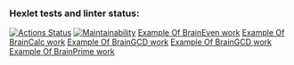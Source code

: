 ### Hexlet tests and linter status:
[![Actions Status](https://github.com/SoulOfForge/qa-auto-engineer-javascript-project-44/actions/workflows/hexlet-check.yml/badge.svg)](https://github.com/SoulOfForge/qa-auto-engineer-javascript-project-44/actions)
[![Maintainability](https://api.codeclimate.com/v1/badges/047fca6384eb2345cdc2/maintainability)](https://codeclimate.com/github/SoulOfForge/qa-auto-engineer-javascript-project-44/maintainability)
[Example Of BrainEven work](https://asciinema.org/a/PD4Xuxs7FWEEIB1cA0U7u7Ft1)
[Example Of BrainCalc work](https://asciinema.org/a/NAk80v5se4c1bQyI0HgGGfLxM)
[Example Of BrainGCD work](https://asciinema.org/a/erpInHEAMlev47Z67VPL16voN)
[Example Of BrainGCD work](https://asciinema.org/a/vuvf3U5KAmQqfW5yw9fAPU87Y)
[Example Of BrainPrime work](https://asciinema.org/a/34ZYnDMUBmpK1NlAG4jv3BvYX)
